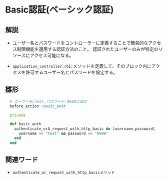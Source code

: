 # Basic認証(ベーシック認証)  
## 解説  
* ユーザー名とパスワードをコントローラーに定義することで簡易的なアクセス制限機能を適用する認証方法のこと。
  認証されたユーザーのみが特定のリソースにアクセス可能になる。

* `application_controller.rb`にメソッドを定義して、そのブロック内にアクセスを許可するユーザー名とパスワードを設定する。
  
## 雛形 
```ruby
  # ユーザー名:test,パスワード:9999に設定
  before_action :basic_auth

  private

  def basic_auth
    authenticate_orA_request_with_http_basic do |username,password|
      username == "test" && password == "9999"
    end
  end
```
## 関連ワード  
* `authenticate_or_request_with_http_basicメソッド`  
